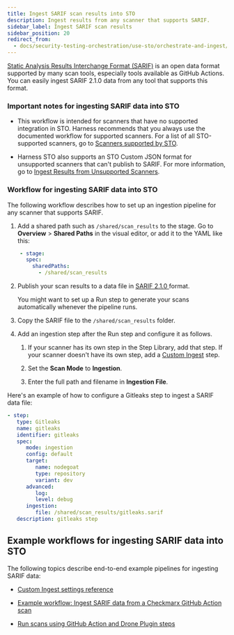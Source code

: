 ```yaml
---
title: Ingest SARIF scan results into STO
description: Ingest results from any scanner that supports SARIF.
sidebar_label: Ingest SARIF scan results
sidebar_position: 20
redirect_from: 
  - docs/security-testing-orchestration/use-sto/orchestrate-and-ingest/ingest-sarif-data
---
```


[Static Analysis Results Interchange Format (SARIF)](https://docs.github.com/en/code-security/code-scanning/integrating-with-code-scanning/sarif-support-for-code-scanning) is an open data format supported by many scan tools, especially tools available as GitHub Actions. You can easily ingest SARIF 2.1.0 data from any tool that supports this format. 

### Important notes for ingesting SARIF data into STO

- This workflow is intended for scanners that have no supported integration in STO. Harness recommends that you always use the documented workflow for supported scanners. For a list of all STO-supported scanners, go to [Scanners supported by STO](/docs/security-testing-orchestration/sto-techref-category/security-step-settings-reference#scanners-supported-by-sto).

- Harness STO also supports an STO Custom JSON format for unsupported scanners that can't publish to SARIF. For more information, go to [Ingest Results from Unsupported Scanners](/docs/security-testing-orchestration/orchestrate-and-ingest/ingestion-workflows/ingesting-issues-from-other-scanners.md).  

### Workflow for ingesting SARIF data into STO

The following workflow describes how to set up an ingestion pipeline for any scanner that supports SARIF. 

1. Add a shared path such as `/shared/scan_results` to the stage. Go to **Overview** > **Shared Paths** in the visual editor, or add it to the YAML like this:  
  
  ```yaml
      - stage:
        spec:
          sharedPaths:
            - /shared/scan_results
  ```
   

2. Publish your scan results to a data file in [SARIF 2.1.0 ](https://docs.oasis-open.org/sarif/sarif/v2.1.0/sarif-v2.1.0.html) format.  

   You might want to set up a Run step to generate your scans automatically whenever the pipeline runs. 

3. Copy the SARIF file to the `/shared/scan_results` folder. 

3. Add an ingestion step after the Run step and configure it as follows.

   1. If your scanner has its own step in the Step Library, add that step. If your scanner doesn't have its own step, add a [Custom Ingest](/docs/security-testing-orchestration/sto-techref-category/custom-ingest-reference) step.
   
   2. Set the **Scan Mode** to **Ingestion**.
   
   3. Enter the full path and filename in **Ingestion File**.
    
 
Here's an example of how to configure a Gitleaks step to ingest a SARIF data file:

```yaml
- step:
   type: Gitleaks
   name: gitleaks
   identifier: gitleaks
   spec:
      mode: ingestion
      config: default
      target:
         name: nodegoat
         type: repository
         variant: dev
      advanced:
         log:
         level: debug
      ingestion:
         file: /shared/scan_results/gitleaks.sarif
   description: gitleaks step
```

## Example workflows for ingesting SARIF data into STO

The following topics describe end-to-end example pipelines for ingesting SARIF data:

- [Custom Ingest settings reference](/docs/security-testing-orchestration/sto-techref-category/custom-ingest-reference)

- [Example workflow: Ingest SARIF data from a Checkmarx GitHub Action scan](/docs/security-testing-orchestration/sto-techref-category/checkmarx-scanner-reference)

- [Run scans using GitHub Action and Drone Plugin steps](/docs/security-testing-orchestration/use-sto/set-up-sto-pipelines/run-scans-using-github-actions)

